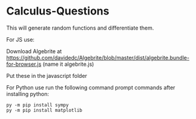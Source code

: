 # Calculus-Questions
This will generate random functions and differentiate them.

For JS use:

Download Algebrite at https://github.com/davidedc/Algebrite/blob/master/dist/algebrite.bundle-for-browser.js (name it algebrite.js)

Put these in the javascript folder

For Python use run the following command prompt commands after installing python:
```
py -m pip install sympy
py -m pip install matplotlib
```
